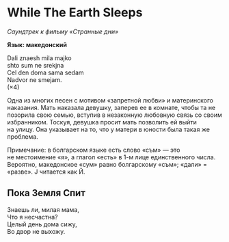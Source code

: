 <div>

# While The Earth Sleeps

*Саундтрек к фильму «Странные дни»*

**Язык: македонский**

</div>

<div>

Dali znaesh mila majko  
shto sum ne srekjna  
Cel den doma sama sedam  
Nadvor ne smejam.  
(×4)

</div>

<div>

Одна из многих песен с мотивом «запретной любви» и материнского наказания. Мать наказала девушку, заперев ее в комнате, чтобы та не позорила свою семью, вступив в незаконную любовную связь со своим избранником. Тоскуя, девушка просит мать позволить ей выйти на улицу. Она указывает на то, что у матери в юности была такая же проблема.

Примечание: в болгарском языке есть слово «съм» — это не местоимение «я», а глагол «есть» в 1-м лице единственного числа. Вероятно, македонское «сум» равно болгарскому «съм»; «дали» = «разве». J читается как Й.

</div>

<div>

## Пока Земля Спит

</div>

<div>

Знаешь ли, милая мама,  
Что я несчастна?  
Целый день дома сижу,  
Во двор не выхожу.

</div>
